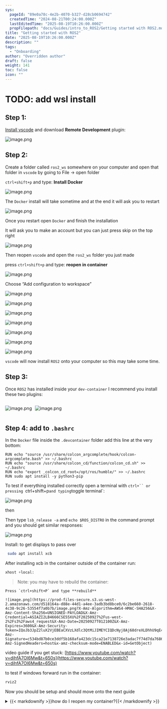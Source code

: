 ```yaml
---
sys:
  pageId: "89e0a78c-4e2b-4070-b327-d28cb0694742"
  createdTime: "2024-08-21T00:24:00.000Z"
  lastEditedTime: "2025-08-19T10:26:00.000Z"
  propFilepath: "docs/Guides/intro_to_ROS2/Getting started with ROS2.md"
title: "Getting started with ROS2"
date: "2025-08-19T10:26:00.000Z"
description: ""
tags:
  - "Onboarding"
author: "Overridden author"
draft: false
weight: 141
toc: false
icon: ""
---
```


# TODO: add wsl install

## Step 1:

[Install vscode](https://code.visualstudio.com/download) and download **Remote Development** plugin:

![image.png](https://prod-files-secure.s3.us-west-2.amazonaws.com/d518164a-d88e-44d1-a4ee-3adb3bd8bce0/efb52993-1881-4a40-b95e-6f020334f022/image.png?X-Amz-Algorithm=AWS4-HMAC-SHA256&X-Amz-Content-Sha256=UNSIGNED-PAYLOAD&X-Amz-Credential=ASIAZI2LB4664ETZBL4V%2F20250927%2Fus-west-2%2Fs3%2Faws4_request&X-Amz-Date=20250927T012053Z&X-Amz-Expires=3600&X-Amz-Security-Token=IQoJb3JpZ2luX2VjEBEaCXVzLXdlc3QtMiJHMEUCIQCo57tc7ESeieCKJaUEYtLukvgU9wpRO3qGRzxHZUHMdwIge%2BeiokmyWM3FHeENywgWlU5REA2l50LTZ%2FG9imYHBz8qiAQImv%2F%2F%2F%2F%2F%2F%2F%2F%2F%2FARAAGgw2Mzc0MjMxODM4MDUiDLMzXjU9RrQ6rpghpCrcAxvMtdtPm1%2F0f8r%2FKKrz68JoWXpvBvXr%2BHXr5Pu7r9oj4k%2BLNOiYKLXdp54a16%2FDCWz2oIrMwhZkW7VbJA9jGkIRjDo2b4KcAnT7Ou%2BEN%2BTS0v%2FtGcA0XePhLrY01qqZbXtEc7Vnl4dN3AFoNWqiZKAwQvgEs32tEDYzWDpUhuXNrvjvtNe%2BzA7N8%2FtUHYmkTqmXg1VwMBxEujIxBwxgAaPsyvwgyrF8AzSRV2%2FHN0igXwutY02xom9q7Yx28UaWfkMOgcSXT2pfnl%2F2T0OTjLluJRemV9danFq0xE5cYwXuRrlnJdplAQcGA9CiD9kD%2BmwEiMDpt67WwV6nBS5t%2BcVapVCdWLA8HpGi1kgHmsbVCdNCWZ3dJBHKhLPVFlDBEtvvtTEmgM0eBSaUSS3pvqI9o4y7Wzfgm0XZ7W9EQlZJuxtehKR2zdiV6wx6Pjqr4jZG3LQ9wMt1Cc9oMtW6HkUhh9vdsmg9ur2k%2BoIjU8MI56g0wkRACeKMgmU7qzmKI3IixCWjMGWjDI6FteaTSc6U4zKIe7SKj58rv0DZ88CpEXJEndqCtbyXCtxHGpwdu4zbcCsSUoXTiywm28%2F1mvxhXWTmBDuPltxDIvmD4KgFOHBsvVku6Vf3ytdpMOTn3MYGOqUBuuv8X1bfBOpX2okeK2Adyf05mmpk1t2Lw03ljaJ4fTdgIDLxwhq3fSynN8JNv62PR4KCmvHuW8IGN4NZ5I7%2F3PRlRrcokBWcQYW8n%2BLF37GfdWF%2BJCJLo6lWl8G3F%2BkKyTb2FV4DnMrS%2FM64vtzVX9E2FemmMpJePJUX3yfYB8X%2FvsRtUcbMvqhSMnN34aKGpxsz6853vyzglIlmPTZbI18hHQZE&X-Amz-Signature=ffd6ec5a23fc8dad69c1fa7141282d6304abb95072010e808194d4976b285844&X-Amz-SignedHeaders=host&x-amz-checksum-mode=ENABLED&x-id=GetObject)

## Step 2:

Create a folder called `ros2_ws` somewhere on your computer and open that folder in `vscode` by going to File → open folder 

`ctrl+shift+p` and type: **Install Docker**

![image.png](https://prod-files-secure.s3.us-west-2.amazonaws.com/d518164a-d88e-44d1-a4ee-3adb3bd8bce0/2269dc0e-1cd5-47ff-bceb-c04ad9b2eab0/image.png?X-Amz-Algorithm=AWS4-HMAC-SHA256&X-Amz-Content-Sha256=UNSIGNED-PAYLOAD&X-Amz-Credential=ASIAZI2LB4664ETZBL4V%2F20250927%2Fus-west-2%2Fs3%2Faws4_request&X-Amz-Date=20250927T012053Z&X-Amz-Expires=3600&X-Amz-Security-Token=IQoJb3JpZ2luX2VjEBEaCXVzLXdlc3QtMiJHMEUCIQCo57tc7ESeieCKJaUEYtLukvgU9wpRO3qGRzxHZUHMdwIge%2BeiokmyWM3FHeENywgWlU5REA2l50LTZ%2FG9imYHBz8qiAQImv%2F%2F%2F%2F%2F%2F%2F%2F%2F%2FARAAGgw2Mzc0MjMxODM4MDUiDLMzXjU9RrQ6rpghpCrcAxvMtdtPm1%2F0f8r%2FKKrz68JoWXpvBvXr%2BHXr5Pu7r9oj4k%2BLNOiYKLXdp54a16%2FDCWz2oIrMwhZkW7VbJA9jGkIRjDo2b4KcAnT7Ou%2BEN%2BTS0v%2FtGcA0XePhLrY01qqZbXtEc7Vnl4dN3AFoNWqiZKAwQvgEs32tEDYzWDpUhuXNrvjvtNe%2BzA7N8%2FtUHYmkTqmXg1VwMBxEujIxBwxgAaPsyvwgyrF8AzSRV2%2FHN0igXwutY02xom9q7Yx28UaWfkMOgcSXT2pfnl%2F2T0OTjLluJRemV9danFq0xE5cYwXuRrlnJdplAQcGA9CiD9kD%2BmwEiMDpt67WwV6nBS5t%2BcVapVCdWLA8HpGi1kgHmsbVCdNCWZ3dJBHKhLPVFlDBEtvvtTEmgM0eBSaUSS3pvqI9o4y7Wzfgm0XZ7W9EQlZJuxtehKR2zdiV6wx6Pjqr4jZG3LQ9wMt1Cc9oMtW6HkUhh9vdsmg9ur2k%2BoIjU8MI56g0wkRACeKMgmU7qzmKI3IixCWjMGWjDI6FteaTSc6U4zKIe7SKj58rv0DZ88CpEXJEndqCtbyXCtxHGpwdu4zbcCsSUoXTiywm28%2F1mvxhXWTmBDuPltxDIvmD4KgFOHBsvVku6Vf3ytdpMOTn3MYGOqUBuuv8X1bfBOpX2okeK2Adyf05mmpk1t2Lw03ljaJ4fTdgIDLxwhq3fSynN8JNv62PR4KCmvHuW8IGN4NZ5I7%2F3PRlRrcokBWcQYW8n%2BLF37GfdWF%2BJCJLo6lWl8G3F%2BkKyTb2FV4DnMrS%2FM64vtzVX9E2FemmMpJePJUX3yfYB8X%2FvsRtUcbMvqhSMnN34aKGpxsz6853vyzglIlmPTZbI18hHQZE&X-Amz-Signature=3e5252a3c998a234598703120fa4faca9931101d30313fc0932e01ebda5ccbe2&X-Amz-SignedHeaders=host&x-amz-checksum-mode=ENABLED&x-id=GetObject)

The `Docker` install will take sometime and at the end it will ask you to restart

![image.png](https://prod-files-secure.s3.us-west-2.amazonaws.com/d518164a-d88e-44d1-a4ee-3adb3bd8bce0/ed233f78-be33-4b1f-b89c-9c346c0e961e/image.png?X-Amz-Algorithm=AWS4-HMAC-SHA256&X-Amz-Content-Sha256=UNSIGNED-PAYLOAD&X-Amz-Credential=ASIAZI2LB4664ETZBL4V%2F20250927%2Fus-west-2%2Fs3%2Faws4_request&X-Amz-Date=20250927T012053Z&X-Amz-Expires=3600&X-Amz-Security-Token=IQoJb3JpZ2luX2VjEBEaCXVzLXdlc3QtMiJHMEUCIQCo57tc7ESeieCKJaUEYtLukvgU9wpRO3qGRzxHZUHMdwIge%2BeiokmyWM3FHeENywgWlU5REA2l50LTZ%2FG9imYHBz8qiAQImv%2F%2F%2F%2F%2F%2F%2F%2F%2F%2FARAAGgw2Mzc0MjMxODM4MDUiDLMzXjU9RrQ6rpghpCrcAxvMtdtPm1%2F0f8r%2FKKrz68JoWXpvBvXr%2BHXr5Pu7r9oj4k%2BLNOiYKLXdp54a16%2FDCWz2oIrMwhZkW7VbJA9jGkIRjDo2b4KcAnT7Ou%2BEN%2BTS0v%2FtGcA0XePhLrY01qqZbXtEc7Vnl4dN3AFoNWqiZKAwQvgEs32tEDYzWDpUhuXNrvjvtNe%2BzA7N8%2FtUHYmkTqmXg1VwMBxEujIxBwxgAaPsyvwgyrF8AzSRV2%2FHN0igXwutY02xom9q7Yx28UaWfkMOgcSXT2pfnl%2F2T0OTjLluJRemV9danFq0xE5cYwXuRrlnJdplAQcGA9CiD9kD%2BmwEiMDpt67WwV6nBS5t%2BcVapVCdWLA8HpGi1kgHmsbVCdNCWZ3dJBHKhLPVFlDBEtvvtTEmgM0eBSaUSS3pvqI9o4y7Wzfgm0XZ7W9EQlZJuxtehKR2zdiV6wx6Pjqr4jZG3LQ9wMt1Cc9oMtW6HkUhh9vdsmg9ur2k%2BoIjU8MI56g0wkRACeKMgmU7qzmKI3IixCWjMGWjDI6FteaTSc6U4zKIe7SKj58rv0DZ88CpEXJEndqCtbyXCtxHGpwdu4zbcCsSUoXTiywm28%2F1mvxhXWTmBDuPltxDIvmD4KgFOHBsvVku6Vf3ytdpMOTn3MYGOqUBuuv8X1bfBOpX2okeK2Adyf05mmpk1t2Lw03ljaJ4fTdgIDLxwhq3fSynN8JNv62PR4KCmvHuW8IGN4NZ5I7%2F3PRlRrcokBWcQYW8n%2BLF37GfdWF%2BJCJLo6lWl8G3F%2BkKyTb2FV4DnMrS%2FM64vtzVX9E2FemmMpJePJUX3yfYB8X%2FvsRtUcbMvqhSMnN34aKGpxsz6853vyzglIlmPTZbI18hHQZE&X-Amz-Signature=aa88eabf369bd41bd1b9ec90e0268904fe7518e6bd264476a27b99b64482c0c3&X-Amz-SignedHeaders=host&x-amz-checksum-mode=ENABLED&x-id=GetObject)

Once you restart open `Docker` and finish the installation

It will ask you to make an account but you can just press skip on the top right

![image.png](https://prod-files-secure.s3.us-west-2.amazonaws.com/d518164a-d88e-44d1-a4ee-3adb3bd8bce0/21010ad9-1659-4fd9-9f59-9932a09b2a3d/image.png?X-Amz-Algorithm=AWS4-HMAC-SHA256&X-Amz-Content-Sha256=UNSIGNED-PAYLOAD&X-Amz-Credential=ASIAZI2LB4664ETZBL4V%2F20250927%2Fus-west-2%2Fs3%2Faws4_request&X-Amz-Date=20250927T012053Z&X-Amz-Expires=3600&X-Amz-Security-Token=IQoJb3JpZ2luX2VjEBEaCXVzLXdlc3QtMiJHMEUCIQCo57tc7ESeieCKJaUEYtLukvgU9wpRO3qGRzxHZUHMdwIge%2BeiokmyWM3FHeENywgWlU5REA2l50LTZ%2FG9imYHBz8qiAQImv%2F%2F%2F%2F%2F%2F%2F%2F%2F%2FARAAGgw2Mzc0MjMxODM4MDUiDLMzXjU9RrQ6rpghpCrcAxvMtdtPm1%2F0f8r%2FKKrz68JoWXpvBvXr%2BHXr5Pu7r9oj4k%2BLNOiYKLXdp54a16%2FDCWz2oIrMwhZkW7VbJA9jGkIRjDo2b4KcAnT7Ou%2BEN%2BTS0v%2FtGcA0XePhLrY01qqZbXtEc7Vnl4dN3AFoNWqiZKAwQvgEs32tEDYzWDpUhuXNrvjvtNe%2BzA7N8%2FtUHYmkTqmXg1VwMBxEujIxBwxgAaPsyvwgyrF8AzSRV2%2FHN0igXwutY02xom9q7Yx28UaWfkMOgcSXT2pfnl%2F2T0OTjLluJRemV9danFq0xE5cYwXuRrlnJdplAQcGA9CiD9kD%2BmwEiMDpt67WwV6nBS5t%2BcVapVCdWLA8HpGi1kgHmsbVCdNCWZ3dJBHKhLPVFlDBEtvvtTEmgM0eBSaUSS3pvqI9o4y7Wzfgm0XZ7W9EQlZJuxtehKR2zdiV6wx6Pjqr4jZG3LQ9wMt1Cc9oMtW6HkUhh9vdsmg9ur2k%2BoIjU8MI56g0wkRACeKMgmU7qzmKI3IixCWjMGWjDI6FteaTSc6U4zKIe7SKj58rv0DZ88CpEXJEndqCtbyXCtxHGpwdu4zbcCsSUoXTiywm28%2F1mvxhXWTmBDuPltxDIvmD4KgFOHBsvVku6Vf3ytdpMOTn3MYGOqUBuuv8X1bfBOpX2okeK2Adyf05mmpk1t2Lw03ljaJ4fTdgIDLxwhq3fSynN8JNv62PR4KCmvHuW8IGN4NZ5I7%2F3PRlRrcokBWcQYW8n%2BLF37GfdWF%2BJCJLo6lWl8G3F%2BkKyTb2FV4DnMrS%2FM64vtzVX9E2FemmMpJePJUX3yfYB8X%2FvsRtUcbMvqhSMnN34aKGpxsz6853vyzglIlmPTZbI18hHQZE&X-Amz-Signature=8a7dea8ca27df8716be5b5371bc6fd078675ee2b121ab18070c58b533b82a8ca&X-Amz-SignedHeaders=host&x-amz-checksum-mode=ENABLED&x-id=GetObject)

Then reopen `vscode` and open the `ros2_ws` folder you just made

press `ctrl+shift+p` and type: **reopen in container**

![image.png](https://prod-files-secure.s3.us-west-2.amazonaws.com/d518164a-d88e-44d1-a4ee-3adb3bd8bce0/4e93b8c2-41ad-488c-8095-c74205196118/image.png?X-Amz-Algorithm=AWS4-HMAC-SHA256&X-Amz-Content-Sha256=UNSIGNED-PAYLOAD&X-Amz-Credential=ASIAZI2LB4664ETZBL4V%2F20250927%2Fus-west-2%2Fs3%2Faws4_request&X-Amz-Date=20250927T012053Z&X-Amz-Expires=3600&X-Amz-Security-Token=IQoJb3JpZ2luX2VjEBEaCXVzLXdlc3QtMiJHMEUCIQCo57tc7ESeieCKJaUEYtLukvgU9wpRO3qGRzxHZUHMdwIge%2BeiokmyWM3FHeENywgWlU5REA2l50LTZ%2FG9imYHBz8qiAQImv%2F%2F%2F%2F%2F%2F%2F%2F%2F%2FARAAGgw2Mzc0MjMxODM4MDUiDLMzXjU9RrQ6rpghpCrcAxvMtdtPm1%2F0f8r%2FKKrz68JoWXpvBvXr%2BHXr5Pu7r9oj4k%2BLNOiYKLXdp54a16%2FDCWz2oIrMwhZkW7VbJA9jGkIRjDo2b4KcAnT7Ou%2BEN%2BTS0v%2FtGcA0XePhLrY01qqZbXtEc7Vnl4dN3AFoNWqiZKAwQvgEs32tEDYzWDpUhuXNrvjvtNe%2BzA7N8%2FtUHYmkTqmXg1VwMBxEujIxBwxgAaPsyvwgyrF8AzSRV2%2FHN0igXwutY02xom9q7Yx28UaWfkMOgcSXT2pfnl%2F2T0OTjLluJRemV9danFq0xE5cYwXuRrlnJdplAQcGA9CiD9kD%2BmwEiMDpt67WwV6nBS5t%2BcVapVCdWLA8HpGi1kgHmsbVCdNCWZ3dJBHKhLPVFlDBEtvvtTEmgM0eBSaUSS3pvqI9o4y7Wzfgm0XZ7W9EQlZJuxtehKR2zdiV6wx6Pjqr4jZG3LQ9wMt1Cc9oMtW6HkUhh9vdsmg9ur2k%2BoIjU8MI56g0wkRACeKMgmU7qzmKI3IixCWjMGWjDI6FteaTSc6U4zKIe7SKj58rv0DZ88CpEXJEndqCtbyXCtxHGpwdu4zbcCsSUoXTiywm28%2F1mvxhXWTmBDuPltxDIvmD4KgFOHBsvVku6Vf3ytdpMOTn3MYGOqUBuuv8X1bfBOpX2okeK2Adyf05mmpk1t2Lw03ljaJ4fTdgIDLxwhq3fSynN8JNv62PR4KCmvHuW8IGN4NZ5I7%2F3PRlRrcokBWcQYW8n%2BLF37GfdWF%2BJCJLo6lWl8G3F%2BkKyTb2FV4DnMrS%2FM64vtzVX9E2FemmMpJePJUX3yfYB8X%2FvsRtUcbMvqhSMnN34aKGpxsz6853vyzglIlmPTZbI18hHQZE&X-Amz-Signature=d9963722b5d75e100a7806aa7b72659633dc2caacc4f3c7799d4f2532dc4343f&X-Amz-SignedHeaders=host&x-amz-checksum-mode=ENABLED&x-id=GetObject)

Choose “Add configuration to workspace”

![image.png](https://prod-files-secure.s3.us-west-2.amazonaws.com/d518164a-d88e-44d1-a4ee-3adb3bd8bce0/9560b282-5060-4989-ba37-97e7b2c22476/image.png?X-Amz-Algorithm=AWS4-HMAC-SHA256&X-Amz-Content-Sha256=UNSIGNED-PAYLOAD&X-Amz-Credential=ASIAZI2LB4664ETZBL4V%2F20250927%2Fus-west-2%2Fs3%2Faws4_request&X-Amz-Date=20250927T012053Z&X-Amz-Expires=3600&X-Amz-Security-Token=IQoJb3JpZ2luX2VjEBEaCXVzLXdlc3QtMiJHMEUCIQCo57tc7ESeieCKJaUEYtLukvgU9wpRO3qGRzxHZUHMdwIge%2BeiokmyWM3FHeENywgWlU5REA2l50LTZ%2FG9imYHBz8qiAQImv%2F%2F%2F%2F%2F%2F%2F%2F%2F%2FARAAGgw2Mzc0MjMxODM4MDUiDLMzXjU9RrQ6rpghpCrcAxvMtdtPm1%2F0f8r%2FKKrz68JoWXpvBvXr%2BHXr5Pu7r9oj4k%2BLNOiYKLXdp54a16%2FDCWz2oIrMwhZkW7VbJA9jGkIRjDo2b4KcAnT7Ou%2BEN%2BTS0v%2FtGcA0XePhLrY01qqZbXtEc7Vnl4dN3AFoNWqiZKAwQvgEs32tEDYzWDpUhuXNrvjvtNe%2BzA7N8%2FtUHYmkTqmXg1VwMBxEujIxBwxgAaPsyvwgyrF8AzSRV2%2FHN0igXwutY02xom9q7Yx28UaWfkMOgcSXT2pfnl%2F2T0OTjLluJRemV9danFq0xE5cYwXuRrlnJdplAQcGA9CiD9kD%2BmwEiMDpt67WwV6nBS5t%2BcVapVCdWLA8HpGi1kgHmsbVCdNCWZ3dJBHKhLPVFlDBEtvvtTEmgM0eBSaUSS3pvqI9o4y7Wzfgm0XZ7W9EQlZJuxtehKR2zdiV6wx6Pjqr4jZG3LQ9wMt1Cc9oMtW6HkUhh9vdsmg9ur2k%2BoIjU8MI56g0wkRACeKMgmU7qzmKI3IixCWjMGWjDI6FteaTSc6U4zKIe7SKj58rv0DZ88CpEXJEndqCtbyXCtxHGpwdu4zbcCsSUoXTiywm28%2F1mvxhXWTmBDuPltxDIvmD4KgFOHBsvVku6Vf3ytdpMOTn3MYGOqUBuuv8X1bfBOpX2okeK2Adyf05mmpk1t2Lw03ljaJ4fTdgIDLxwhq3fSynN8JNv62PR4KCmvHuW8IGN4NZ5I7%2F3PRlRrcokBWcQYW8n%2BLF37GfdWF%2BJCJLo6lWl8G3F%2BkKyTb2FV4DnMrS%2FM64vtzVX9E2FemmMpJePJUX3yfYB8X%2FvsRtUcbMvqhSMnN34aKGpxsz6853vyzglIlmPTZbI18hHQZE&X-Amz-Signature=57a51216eaa9a4cdc9957177c96118a201941a91bc02f289b653b398e8103086&X-Amz-SignedHeaders=host&x-amz-checksum-mode=ENABLED&x-id=GetObject)

![image.png](https://prod-files-secure.s3.us-west-2.amazonaws.com/d518164a-d88e-44d1-a4ee-3adb3bd8bce0/2ee63f81-886b-48e8-a553-dc6e5eac99e4/image.png?X-Amz-Algorithm=AWS4-HMAC-SHA256&X-Amz-Content-Sha256=UNSIGNED-PAYLOAD&X-Amz-Credential=ASIAZI2LB4664ETZBL4V%2F20250927%2Fus-west-2%2Fs3%2Faws4_request&X-Amz-Date=20250927T012053Z&X-Amz-Expires=3600&X-Amz-Security-Token=IQoJb3JpZ2luX2VjEBEaCXVzLXdlc3QtMiJHMEUCIQCo57tc7ESeieCKJaUEYtLukvgU9wpRO3qGRzxHZUHMdwIge%2BeiokmyWM3FHeENywgWlU5REA2l50LTZ%2FG9imYHBz8qiAQImv%2F%2F%2F%2F%2F%2F%2F%2F%2F%2FARAAGgw2Mzc0MjMxODM4MDUiDLMzXjU9RrQ6rpghpCrcAxvMtdtPm1%2F0f8r%2FKKrz68JoWXpvBvXr%2BHXr5Pu7r9oj4k%2BLNOiYKLXdp54a16%2FDCWz2oIrMwhZkW7VbJA9jGkIRjDo2b4KcAnT7Ou%2BEN%2BTS0v%2FtGcA0XePhLrY01qqZbXtEc7Vnl4dN3AFoNWqiZKAwQvgEs32tEDYzWDpUhuXNrvjvtNe%2BzA7N8%2FtUHYmkTqmXg1VwMBxEujIxBwxgAaPsyvwgyrF8AzSRV2%2FHN0igXwutY02xom9q7Yx28UaWfkMOgcSXT2pfnl%2F2T0OTjLluJRemV9danFq0xE5cYwXuRrlnJdplAQcGA9CiD9kD%2BmwEiMDpt67WwV6nBS5t%2BcVapVCdWLA8HpGi1kgHmsbVCdNCWZ3dJBHKhLPVFlDBEtvvtTEmgM0eBSaUSS3pvqI9o4y7Wzfgm0XZ7W9EQlZJuxtehKR2zdiV6wx6Pjqr4jZG3LQ9wMt1Cc9oMtW6HkUhh9vdsmg9ur2k%2BoIjU8MI56g0wkRACeKMgmU7qzmKI3IixCWjMGWjDI6FteaTSc6U4zKIe7SKj58rv0DZ88CpEXJEndqCtbyXCtxHGpwdu4zbcCsSUoXTiywm28%2F1mvxhXWTmBDuPltxDIvmD4KgFOHBsvVku6Vf3ytdpMOTn3MYGOqUBuuv8X1bfBOpX2okeK2Adyf05mmpk1t2Lw03ljaJ4fTdgIDLxwhq3fSynN8JNv62PR4KCmvHuW8IGN4NZ5I7%2F3PRlRrcokBWcQYW8n%2BLF37GfdWF%2BJCJLo6lWl8G3F%2BkKyTb2FV4DnMrS%2FM64vtzVX9E2FemmMpJePJUX3yfYB8X%2FvsRtUcbMvqhSMnN34aKGpxsz6853vyzglIlmPTZbI18hHQZE&X-Amz-Signature=c71874ea1a8fb13a9018508e91ecb1f2a8910ade5d2b574963375b589cf50c9e&X-Amz-SignedHeaders=host&x-amz-checksum-mode=ENABLED&x-id=GetObject)

![image.png](https://prod-files-secure.s3.us-west-2.amazonaws.com/d518164a-d88e-44d1-a4ee-3adb3bd8bce0/e0fd626c-c8b6-4b2c-95d1-fa4c26514504/image.png?X-Amz-Algorithm=AWS4-HMAC-SHA256&X-Amz-Content-Sha256=UNSIGNED-PAYLOAD&X-Amz-Credential=ASIAZI2LB4664ETZBL4V%2F20250927%2Fus-west-2%2Fs3%2Faws4_request&X-Amz-Date=20250927T012053Z&X-Amz-Expires=3600&X-Amz-Security-Token=IQoJb3JpZ2luX2VjEBEaCXVzLXdlc3QtMiJHMEUCIQCo57tc7ESeieCKJaUEYtLukvgU9wpRO3qGRzxHZUHMdwIge%2BeiokmyWM3FHeENywgWlU5REA2l50LTZ%2FG9imYHBz8qiAQImv%2F%2F%2F%2F%2F%2F%2F%2F%2F%2FARAAGgw2Mzc0MjMxODM4MDUiDLMzXjU9RrQ6rpghpCrcAxvMtdtPm1%2F0f8r%2FKKrz68JoWXpvBvXr%2BHXr5Pu7r9oj4k%2BLNOiYKLXdp54a16%2FDCWz2oIrMwhZkW7VbJA9jGkIRjDo2b4KcAnT7Ou%2BEN%2BTS0v%2FtGcA0XePhLrY01qqZbXtEc7Vnl4dN3AFoNWqiZKAwQvgEs32tEDYzWDpUhuXNrvjvtNe%2BzA7N8%2FtUHYmkTqmXg1VwMBxEujIxBwxgAaPsyvwgyrF8AzSRV2%2FHN0igXwutY02xom9q7Yx28UaWfkMOgcSXT2pfnl%2F2T0OTjLluJRemV9danFq0xE5cYwXuRrlnJdplAQcGA9CiD9kD%2BmwEiMDpt67WwV6nBS5t%2BcVapVCdWLA8HpGi1kgHmsbVCdNCWZ3dJBHKhLPVFlDBEtvvtTEmgM0eBSaUSS3pvqI9o4y7Wzfgm0XZ7W9EQlZJuxtehKR2zdiV6wx6Pjqr4jZG3LQ9wMt1Cc9oMtW6HkUhh9vdsmg9ur2k%2BoIjU8MI56g0wkRACeKMgmU7qzmKI3IixCWjMGWjDI6FteaTSc6U4zKIe7SKj58rv0DZ88CpEXJEndqCtbyXCtxHGpwdu4zbcCsSUoXTiywm28%2F1mvxhXWTmBDuPltxDIvmD4KgFOHBsvVku6Vf3ytdpMOTn3MYGOqUBuuv8X1bfBOpX2okeK2Adyf05mmpk1t2Lw03ljaJ4fTdgIDLxwhq3fSynN8JNv62PR4KCmvHuW8IGN4NZ5I7%2F3PRlRrcokBWcQYW8n%2BLF37GfdWF%2BJCJLo6lWl8G3F%2BkKyTb2FV4DnMrS%2FM64vtzVX9E2FemmMpJePJUX3yfYB8X%2FvsRtUcbMvqhSMnN34aKGpxsz6853vyzglIlmPTZbI18hHQZE&X-Amz-Signature=ffd77a9dd5beba85092c8fbe55813fb85955209cc76ada4f32069db9cc3059d3&X-Amz-SignedHeaders=host&x-amz-checksum-mode=ENABLED&x-id=GetObject)

![image.png](https://prod-files-secure.s3.us-west-2.amazonaws.com/d518164a-d88e-44d1-a4ee-3adb3bd8bce0/a2e13f50-d2ab-4719-a4c2-7ced634bfc9d/image.png?X-Amz-Algorithm=AWS4-HMAC-SHA256&X-Amz-Content-Sha256=UNSIGNED-PAYLOAD&X-Amz-Credential=ASIAZI2LB4664ETZBL4V%2F20250927%2Fus-west-2%2Fs3%2Faws4_request&X-Amz-Date=20250927T012053Z&X-Amz-Expires=3600&X-Amz-Security-Token=IQoJb3JpZ2luX2VjEBEaCXVzLXdlc3QtMiJHMEUCIQCo57tc7ESeieCKJaUEYtLukvgU9wpRO3qGRzxHZUHMdwIge%2BeiokmyWM3FHeENywgWlU5REA2l50LTZ%2FG9imYHBz8qiAQImv%2F%2F%2F%2F%2F%2F%2F%2F%2F%2FARAAGgw2Mzc0MjMxODM4MDUiDLMzXjU9RrQ6rpghpCrcAxvMtdtPm1%2F0f8r%2FKKrz68JoWXpvBvXr%2BHXr5Pu7r9oj4k%2BLNOiYKLXdp54a16%2FDCWz2oIrMwhZkW7VbJA9jGkIRjDo2b4KcAnT7Ou%2BEN%2BTS0v%2FtGcA0XePhLrY01qqZbXtEc7Vnl4dN3AFoNWqiZKAwQvgEs32tEDYzWDpUhuXNrvjvtNe%2BzA7N8%2FtUHYmkTqmXg1VwMBxEujIxBwxgAaPsyvwgyrF8AzSRV2%2FHN0igXwutY02xom9q7Yx28UaWfkMOgcSXT2pfnl%2F2T0OTjLluJRemV9danFq0xE5cYwXuRrlnJdplAQcGA9CiD9kD%2BmwEiMDpt67WwV6nBS5t%2BcVapVCdWLA8HpGi1kgHmsbVCdNCWZ3dJBHKhLPVFlDBEtvvtTEmgM0eBSaUSS3pvqI9o4y7Wzfgm0XZ7W9EQlZJuxtehKR2zdiV6wx6Pjqr4jZG3LQ9wMt1Cc9oMtW6HkUhh9vdsmg9ur2k%2BoIjU8MI56g0wkRACeKMgmU7qzmKI3IixCWjMGWjDI6FteaTSc6U4zKIe7SKj58rv0DZ88CpEXJEndqCtbyXCtxHGpwdu4zbcCsSUoXTiywm28%2F1mvxhXWTmBDuPltxDIvmD4KgFOHBsvVku6Vf3ytdpMOTn3MYGOqUBuuv8X1bfBOpX2okeK2Adyf05mmpk1t2Lw03ljaJ4fTdgIDLxwhq3fSynN8JNv62PR4KCmvHuW8IGN4NZ5I7%2F3PRlRrcokBWcQYW8n%2BLF37GfdWF%2BJCJLo6lWl8G3F%2BkKyTb2FV4DnMrS%2FM64vtzVX9E2FemmMpJePJUX3yfYB8X%2FvsRtUcbMvqhSMnN34aKGpxsz6853vyzglIlmPTZbI18hHQZE&X-Amz-Signature=65af1dffe2a608ccd9d6b7467876be8cd0405fd9faa3f085f48167e59bf986d6&X-Amz-SignedHeaders=host&x-amz-checksum-mode=ENABLED&x-id=GetObject)

![image.png](https://prod-files-secure.s3.us-west-2.amazonaws.com/d518164a-d88e-44d1-a4ee-3adb3bd8bce0/6cc478ad-aaba-4bf7-9fcc-403277ab896c/image.png?X-Amz-Algorithm=AWS4-HMAC-SHA256&X-Amz-Content-Sha256=UNSIGNED-PAYLOAD&X-Amz-Credential=ASIAZI2LB4664ETZBL4V%2F20250927%2Fus-west-2%2Fs3%2Faws4_request&X-Amz-Date=20250927T012053Z&X-Amz-Expires=3600&X-Amz-Security-Token=IQoJb3JpZ2luX2VjEBEaCXVzLXdlc3QtMiJHMEUCIQCo57tc7ESeieCKJaUEYtLukvgU9wpRO3qGRzxHZUHMdwIge%2BeiokmyWM3FHeENywgWlU5REA2l50LTZ%2FG9imYHBz8qiAQImv%2F%2F%2F%2F%2F%2F%2F%2F%2F%2FARAAGgw2Mzc0MjMxODM4MDUiDLMzXjU9RrQ6rpghpCrcAxvMtdtPm1%2F0f8r%2FKKrz68JoWXpvBvXr%2BHXr5Pu7r9oj4k%2BLNOiYKLXdp54a16%2FDCWz2oIrMwhZkW7VbJA9jGkIRjDo2b4KcAnT7Ou%2BEN%2BTS0v%2FtGcA0XePhLrY01qqZbXtEc7Vnl4dN3AFoNWqiZKAwQvgEs32tEDYzWDpUhuXNrvjvtNe%2BzA7N8%2FtUHYmkTqmXg1VwMBxEujIxBwxgAaPsyvwgyrF8AzSRV2%2FHN0igXwutY02xom9q7Yx28UaWfkMOgcSXT2pfnl%2F2T0OTjLluJRemV9danFq0xE5cYwXuRrlnJdplAQcGA9CiD9kD%2BmwEiMDpt67WwV6nBS5t%2BcVapVCdWLA8HpGi1kgHmsbVCdNCWZ3dJBHKhLPVFlDBEtvvtTEmgM0eBSaUSS3pvqI9o4y7Wzfgm0XZ7W9EQlZJuxtehKR2zdiV6wx6Pjqr4jZG3LQ9wMt1Cc9oMtW6HkUhh9vdsmg9ur2k%2BoIjU8MI56g0wkRACeKMgmU7qzmKI3IixCWjMGWjDI6FteaTSc6U4zKIe7SKj58rv0DZ88CpEXJEndqCtbyXCtxHGpwdu4zbcCsSUoXTiywm28%2F1mvxhXWTmBDuPltxDIvmD4KgFOHBsvVku6Vf3ytdpMOTn3MYGOqUBuuv8X1bfBOpX2okeK2Adyf05mmpk1t2Lw03ljaJ4fTdgIDLxwhq3fSynN8JNv62PR4KCmvHuW8IGN4NZ5I7%2F3PRlRrcokBWcQYW8n%2BLF37GfdWF%2BJCJLo6lWl8G3F%2BkKyTb2FV4DnMrS%2FM64vtzVX9E2FemmMpJePJUX3yfYB8X%2FvsRtUcbMvqhSMnN34aKGpxsz6853vyzglIlmPTZbI18hHQZE&X-Amz-Signature=e0b06b6eb00da6f0aa21187e2291b77aaeecd81607d82c52d249a15c49eaadc1&X-Amz-SignedHeaders=host&x-amz-checksum-mode=ENABLED&x-id=GetObject)

![image.png](https://prod-files-secure.s3.us-west-2.amazonaws.com/d518164a-d88e-44d1-a4ee-3adb3bd8bce0/53255b28-f75e-430f-b9e3-c0ac8577e42b/image.png?X-Amz-Algorithm=AWS4-HMAC-SHA256&X-Amz-Content-Sha256=UNSIGNED-PAYLOAD&X-Amz-Credential=ASIAZI2LB4664ETZBL4V%2F20250927%2Fus-west-2%2Fs3%2Faws4_request&X-Amz-Date=20250927T012053Z&X-Amz-Expires=3600&X-Amz-Security-Token=IQoJb3JpZ2luX2VjEBEaCXVzLXdlc3QtMiJHMEUCIQCo57tc7ESeieCKJaUEYtLukvgU9wpRO3qGRzxHZUHMdwIge%2BeiokmyWM3FHeENywgWlU5REA2l50LTZ%2FG9imYHBz8qiAQImv%2F%2F%2F%2F%2F%2F%2F%2F%2F%2FARAAGgw2Mzc0MjMxODM4MDUiDLMzXjU9RrQ6rpghpCrcAxvMtdtPm1%2F0f8r%2FKKrz68JoWXpvBvXr%2BHXr5Pu7r9oj4k%2BLNOiYKLXdp54a16%2FDCWz2oIrMwhZkW7VbJA9jGkIRjDo2b4KcAnT7Ou%2BEN%2BTS0v%2FtGcA0XePhLrY01qqZbXtEc7Vnl4dN3AFoNWqiZKAwQvgEs32tEDYzWDpUhuXNrvjvtNe%2BzA7N8%2FtUHYmkTqmXg1VwMBxEujIxBwxgAaPsyvwgyrF8AzSRV2%2FHN0igXwutY02xom9q7Yx28UaWfkMOgcSXT2pfnl%2F2T0OTjLluJRemV9danFq0xE5cYwXuRrlnJdplAQcGA9CiD9kD%2BmwEiMDpt67WwV6nBS5t%2BcVapVCdWLA8HpGi1kgHmsbVCdNCWZ3dJBHKhLPVFlDBEtvvtTEmgM0eBSaUSS3pvqI9o4y7Wzfgm0XZ7W9EQlZJuxtehKR2zdiV6wx6Pjqr4jZG3LQ9wMt1Cc9oMtW6HkUhh9vdsmg9ur2k%2BoIjU8MI56g0wkRACeKMgmU7qzmKI3IixCWjMGWjDI6FteaTSc6U4zKIe7SKj58rv0DZ88CpEXJEndqCtbyXCtxHGpwdu4zbcCsSUoXTiywm28%2F1mvxhXWTmBDuPltxDIvmD4KgFOHBsvVku6Vf3ytdpMOTn3MYGOqUBuuv8X1bfBOpX2okeK2Adyf05mmpk1t2Lw03ljaJ4fTdgIDLxwhq3fSynN8JNv62PR4KCmvHuW8IGN4NZ5I7%2F3PRlRrcokBWcQYW8n%2BLF37GfdWF%2BJCJLo6lWl8G3F%2BkKyTb2FV4DnMrS%2FM64vtzVX9E2FemmMpJePJUX3yfYB8X%2FvsRtUcbMvqhSMnN34aKGpxsz6853vyzglIlmPTZbI18hHQZE&X-Amz-Signature=9aa1609db88144f8f15f635359de63843ee428036627524581add4cd9cb2f06d&X-Amz-SignedHeaders=host&x-amz-checksum-mode=ENABLED&x-id=GetObject)

![image.png](https://prod-files-secure.s3.us-west-2.amazonaws.com/d518164a-d88e-44d1-a4ee-3adb3bd8bce0/7c562767-5af9-4ffb-97d1-327bcdf4ee00/image.png?X-Amz-Algorithm=AWS4-HMAC-SHA256&X-Amz-Content-Sha256=UNSIGNED-PAYLOAD&X-Amz-Credential=ASIAZI2LB4664ETZBL4V%2F20250927%2Fus-west-2%2Fs3%2Faws4_request&X-Amz-Date=20250927T012053Z&X-Amz-Expires=3600&X-Amz-Security-Token=IQoJb3JpZ2luX2VjEBEaCXVzLXdlc3QtMiJHMEUCIQCo57tc7ESeieCKJaUEYtLukvgU9wpRO3qGRzxHZUHMdwIge%2BeiokmyWM3FHeENywgWlU5REA2l50LTZ%2FG9imYHBz8qiAQImv%2F%2F%2F%2F%2F%2F%2F%2F%2F%2FARAAGgw2Mzc0MjMxODM4MDUiDLMzXjU9RrQ6rpghpCrcAxvMtdtPm1%2F0f8r%2FKKrz68JoWXpvBvXr%2BHXr5Pu7r9oj4k%2BLNOiYKLXdp54a16%2FDCWz2oIrMwhZkW7VbJA9jGkIRjDo2b4KcAnT7Ou%2BEN%2BTS0v%2FtGcA0XePhLrY01qqZbXtEc7Vnl4dN3AFoNWqiZKAwQvgEs32tEDYzWDpUhuXNrvjvtNe%2BzA7N8%2FtUHYmkTqmXg1VwMBxEujIxBwxgAaPsyvwgyrF8AzSRV2%2FHN0igXwutY02xom9q7Yx28UaWfkMOgcSXT2pfnl%2F2T0OTjLluJRemV9danFq0xE5cYwXuRrlnJdplAQcGA9CiD9kD%2BmwEiMDpt67WwV6nBS5t%2BcVapVCdWLA8HpGi1kgHmsbVCdNCWZ3dJBHKhLPVFlDBEtvvtTEmgM0eBSaUSS3pvqI9o4y7Wzfgm0XZ7W9EQlZJuxtehKR2zdiV6wx6Pjqr4jZG3LQ9wMt1Cc9oMtW6HkUhh9vdsmg9ur2k%2BoIjU8MI56g0wkRACeKMgmU7qzmKI3IixCWjMGWjDI6FteaTSc6U4zKIe7SKj58rv0DZ88CpEXJEndqCtbyXCtxHGpwdu4zbcCsSUoXTiywm28%2F1mvxhXWTmBDuPltxDIvmD4KgFOHBsvVku6Vf3ytdpMOTn3MYGOqUBuuv8X1bfBOpX2okeK2Adyf05mmpk1t2Lw03ljaJ4fTdgIDLxwhq3fSynN8JNv62PR4KCmvHuW8IGN4NZ5I7%2F3PRlRrcokBWcQYW8n%2BLF37GfdWF%2BJCJLo6lWl8G3F%2BkKyTb2FV4DnMrS%2FM64vtzVX9E2FemmMpJePJUX3yfYB8X%2FvsRtUcbMvqhSMnN34aKGpxsz6853vyzglIlmPTZbI18hHQZE&X-Amz-Signature=428b0dddcf66964ee1cffb7b2e75ee688c53ea93b08533679efc88e2c57e0252&X-Amz-SignedHeaders=host&x-amz-checksum-mode=ENABLED&x-id=GetObject)

`vscode` will now install `ROS2` onto your computer so this may take some time.

## Step 3:

Once `ROS2` has installed inside your `dev-container` I recommend you install these two plugins:

<div style="display: flex;flex-direction: row; column-gap:10px; justify-content: left;">
<div>

![image.png](https://prod-files-secure.s3.us-west-2.amazonaws.com/d518164a-d88e-44d1-a4ee-3adb3bd8bce0/3fc3d550-5a54-4ba1-ba6b-faa01cdb7369/image.png?X-Amz-Algorithm=AWS4-HMAC-SHA256&X-Amz-Content-Sha256=UNSIGNED-PAYLOAD&X-Amz-Credential=ASIAZI2LB466ZB2XLZWG%2F20250927%2Fus-west-2%2Fs3%2Faws4_request&X-Amz-Date=20250927T012059Z&X-Amz-Expires=3600&X-Amz-Security-Token=IQoJb3JpZ2luX2VjEBEaCXVzLXdlc3QtMiJHMEUCIQD7FahTN4oXRls4Z0csqGU7W8SKwvHO151h5E%2BKlDgv0AIgBnP35c9fjF8Uchs68x8%2FEdDzzOR2btTcjQClGmsaTRoqiAQImv%2F%2F%2F%2F%2F%2F%2F%2F%2F%2FARAAGgw2Mzc0MjMxODM4MDUiDKBwEiz6xZyU6UthDircAwoHkBeKkNSYO0PPFLLvdhqPrQbGH30duujXqYS0dQoombLKj7Zw1YfT2pireBbNs1m7XXw6tB6XjhRhBBvsVKQPxtSvBqnLk5cjs1DGhw4kNHA2Bav5ChKJl1JYVFccEEaYarXzfRhTy5MVmLTj6kuXmdr7ai0%2F8Lf9jV%2BFNWzq1oPnF0MpAu7dfvqLbP2XJnjFhfKNGXdppZPMysetWc9zVRmWp6KC90jGVTGOBiGRy63KLUXQ7Ry2AY6bc80vPWXHpT6p8W3uTiMOaco6sP9gqdnsNlNpr%2BgH5YCXlX6Fc17LTTrAHjr2sFg7qjMwgwMIPVMZTj6LxPCuk3zx1YRZgsHJJ%2ByKyVlORlB%2BmR7f49uTFTHhHw88qxKPIq3eu0T8KRZUB%2B7ncOQKJCxlcvMd8f%2BVWYY4koJK%2BU%2FonqIxOY0wTnHSpsmz0B9qBn6wktQYH%2FfQeqlyqyFvKjwD%2BxyoxQOSNW1B9DE2W59VuMGOFdJs%2BM9TtA3egHQ%2FCO0X%2BqD9oVkzHa3DiD7EdIG8JQTFvgorhaUckgxJ9A4sJH%2FEQ6G0H3xT9mx0vgeG9ed%2BJTXfVjX2dLPn1Lj0MLh10xQxDCZuydZLrMP4txgkb0RMXWz8JiL4W8QArag%2BMKTo3MYGOqUBXw1Ip%2BPi%2Fi2uW0A5rSVda0JRSOivAX870PL2taqMA%2F2zWROuihwXpvOuIqpgTyNXqWm1fD6VglKZeKAzBqR%2BMFVEq6LK4oxsHvG%2BTQ3Aa0Ok40OMTFx0yQdqb%2BhKxlGy%2FW7MHSs0gFt%2BMs5gYiE%2BPTE6vYX%2FNc%2BtVgj0RqmztBG52TYjf%2F2lsreOPsIN%2B15vGlOffLY%2FQVRYmTWXNw%2FtsnQuJn%2F3&X-Amz-Signature=47e6bcb9dca820be09848e5e5e4a6ba1c059300b059ef64046bf72f69ccab785&X-Amz-SignedHeaders=host&x-amz-checksum-mode=ENABLED&x-id=GetObject)

</div>
<div>

![image.png](https://prod-files-secure.s3.us-west-2.amazonaws.com/d518164a-d88e-44d1-a4ee-3adb3bd8bce0/d994cc66-13c2-4093-a5a3-f84cf4601a82/image.png?X-Amz-Algorithm=AWS4-HMAC-SHA256&X-Amz-Content-Sha256=UNSIGNED-PAYLOAD&X-Amz-Credential=ASIAZI2LB466VG4GVLDB%2F20250927%2Fus-west-2%2Fs3%2Faws4_request&X-Amz-Date=20250927T012100Z&X-Amz-Expires=3600&X-Amz-Security-Token=IQoJb3JpZ2luX2VjEBEaCXVzLXdlc3QtMiJHMEUCIQDK496thnM19BgCdwJhuCrK1IAw%2BzMBiSoOrKo4zcXOuwIgL3eK0QWL21zPHc7PAJZMf8RV5wE77ySNnfP1hwxzwCQqiAQImv%2F%2F%2F%2F%2F%2F%2F%2F%2F%2FARAAGgw2Mzc0MjMxODM4MDUiDBRe7mcksfqdFkSG3ircAzd%2Fp9%2BZbNJtHn7F6e%2FGN4z8ca9RkXGolkWmFcqcKJnVLN0cMkdewZX4ADdfWWC3cIAGUmw91syq%2B1tOvZc5CZQ4jS%2BjFnbbNmB1XlG1%2BI1ZKizZJkgd32JXVAQreh8WGnQyixTItPC9sMzqdfa4EyB9cybEy%2B4GArMrCzdEXYzW9CHWOu%2Bm%2Bacz38zvlaMUe4QgyJjozP%2BzA%2FZL9z7JwWf4AEJF9o49DxVwjA8XJIjV5dOOf%2FFH6C1ZnNfFTvV%2FUuOtw3ypf%2BMZerIi%2Ft4S6indMQtAesaK%2BhB1ClQtgGZKx%2BC2dJlq9xDPrc8UCHUeOhnXaJ%2BxkwjHCpAubmjwE4zkRq29wKJkzRi6AcWYwmmtXaFTbGpHFvyeZUPCJ%2BRhaBYmcFpdH%2FyNkdh4jgQ96uerZFtKU79SW8y4kkfGKadH7ansf4FdRl7DGjGC2owUj29Q4HGWsuBwRWYpkf50K3ihMC8%2BZ%2FhJiQ94z1qeIahkMfMi6doT1VTDc43zCiEUK7F%2BRWY0sU7uek7WxaJwpwLF4YfVYEZ1%2BNaN2dAsL9DCvyzlM%2FcXr6eWu8CT%2F5zWISO4%2BlJGuH3T6Bnam6VNi8i5pb%2BMl9ERAnrZ4i8XWq74hqsRaXUtR0FofiViMIPo3MYGOqUBqCoPllM%2BuTOsx%2BLjIxmC3Mmd7it0Sy17L3%2FNjJ8Y1CEVlylqzuZwr1UYkJNk19f6ccyxuzjU7152t70FjxjrlGOx6fR8sQjQDE8wGXtCuHvu1cnc1VLW5%2FHkiF9gHmoVpct6HDmg698mIj%2B8Kz4ZcqIxlzDLGkoHw4Mmqa%2BhNmE%2BQYtVNNpz4oVJ3wgliwQQbNAbNzTuRjXWfxV%2B%2BLu3alkxn5w3&X-Amz-Signature=502602b328e2806f8fb20c244c17c2c2a209ffe3223a979fc5d570d32e5c6a90&X-Amz-SignedHeaders=host&x-amz-checksum-mode=ENABLED&x-id=GetObject)

</div>
</div>

## Step 4: add to `.bashrc`

In the `Docker` file inside the `.devcontainer` folder add this line at the very bottom: 

```docker
RUN echo "source /usr/share/colcon_argcomplete/hook/colcon-argcomplete.bash" >> ~/.bashrc
RUN echo "source /usr/share/colcon_cd/function/colcon_cd.sh" >> ~/.bashrc
RUN echo "export _colcon_cd_root=/opt/ros/humble/" >> ~/.bashrc
RUN sudo apt install -y python3-pip 
```

To test if everything installed correctly open a terminal with `ctrl+`` or pressing `ctrl+shift+p` and typing `toggle terminal`:

![image.png](https://prod-files-secure.s3.us-west-2.amazonaws.com/d518164a-d88e-44d1-a4ee-3adb3bd8bce0/6a4943d8-b04e-4c02-9a58-775f3384d1a5/image.png?X-Amz-Algorithm=AWS4-HMAC-SHA256&X-Amz-Content-Sha256=UNSIGNED-PAYLOAD&X-Amz-Credential=ASIAZI2LB4664ETZBL4V%2F20250927%2Fus-west-2%2Fs3%2Faws4_request&X-Amz-Date=20250927T012054Z&X-Amz-Expires=3600&X-Amz-Security-Token=IQoJb3JpZ2luX2VjEBEaCXVzLXdlc3QtMiJHMEUCIQCo57tc7ESeieCKJaUEYtLukvgU9wpRO3qGRzxHZUHMdwIge%2BeiokmyWM3FHeENywgWlU5REA2l50LTZ%2FG9imYHBz8qiAQImv%2F%2F%2F%2F%2F%2F%2F%2F%2F%2FARAAGgw2Mzc0MjMxODM4MDUiDLMzXjU9RrQ6rpghpCrcAxvMtdtPm1%2F0f8r%2FKKrz68JoWXpvBvXr%2BHXr5Pu7r9oj4k%2BLNOiYKLXdp54a16%2FDCWz2oIrMwhZkW7VbJA9jGkIRjDo2b4KcAnT7Ou%2BEN%2BTS0v%2FtGcA0XePhLrY01qqZbXtEc7Vnl4dN3AFoNWqiZKAwQvgEs32tEDYzWDpUhuXNrvjvtNe%2BzA7N8%2FtUHYmkTqmXg1VwMBxEujIxBwxgAaPsyvwgyrF8AzSRV2%2FHN0igXwutY02xom9q7Yx28UaWfkMOgcSXT2pfnl%2F2T0OTjLluJRemV9danFq0xE5cYwXuRrlnJdplAQcGA9CiD9kD%2BmwEiMDpt67WwV6nBS5t%2BcVapVCdWLA8HpGi1kgHmsbVCdNCWZ3dJBHKhLPVFlDBEtvvtTEmgM0eBSaUSS3pvqI9o4y7Wzfgm0XZ7W9EQlZJuxtehKR2zdiV6wx6Pjqr4jZG3LQ9wMt1Cc9oMtW6HkUhh9vdsmg9ur2k%2BoIjU8MI56g0wkRACeKMgmU7qzmKI3IixCWjMGWjDI6FteaTSc6U4zKIe7SKj58rv0DZ88CpEXJEndqCtbyXCtxHGpwdu4zbcCsSUoXTiywm28%2F1mvxhXWTmBDuPltxDIvmD4KgFOHBsvVku6Vf3ytdpMOTn3MYGOqUBuuv8X1bfBOpX2okeK2Adyf05mmpk1t2Lw03ljaJ4fTdgIDLxwhq3fSynN8JNv62PR4KCmvHuW8IGN4NZ5I7%2F3PRlRrcokBWcQYW8n%2BLF37GfdWF%2BJCJLo6lWl8G3F%2BkKyTb2FV4DnMrS%2FM64vtzVX9E2FemmMpJePJUX3yfYB8X%2FvsRtUcbMvqhSMnN34aKGpxsz6853vyzglIlmPTZbI18hHQZE&X-Amz-Signature=92d395a308277ee465b9a551fb9011b661b9a4806f6df50b6d1b1e92f3314278&X-Amz-SignedHeaders=host&x-amz-checksum-mode=ENABLED&x-id=GetObject)

then 

Then type `lsb_release -a` and `echo $ROS_DISTRO` in the command prompt and you should get similar responses:

![image.png](https://prod-files-secure.s3.us-west-2.amazonaws.com/d518164a-d88e-44d1-a4ee-3adb3bd8bce0/3e635dec-a805-4e85-8b9e-d000e5b71a4e/image.png?X-Amz-Algorithm=AWS4-HMAC-SHA256&X-Amz-Content-Sha256=UNSIGNED-PAYLOAD&X-Amz-Credential=ASIAZI2LB4664ETZBL4V%2F20250927%2Fus-west-2%2Fs3%2Faws4_request&X-Amz-Date=20250927T012054Z&X-Amz-Expires=3600&X-Amz-Security-Token=IQoJb3JpZ2luX2VjEBEaCXVzLXdlc3QtMiJHMEUCIQCo57tc7ESeieCKJaUEYtLukvgU9wpRO3qGRzxHZUHMdwIge%2BeiokmyWM3FHeENywgWlU5REA2l50LTZ%2FG9imYHBz8qiAQImv%2F%2F%2F%2F%2F%2F%2F%2F%2F%2FARAAGgw2Mzc0MjMxODM4MDUiDLMzXjU9RrQ6rpghpCrcAxvMtdtPm1%2F0f8r%2FKKrz68JoWXpvBvXr%2BHXr5Pu7r9oj4k%2BLNOiYKLXdp54a16%2FDCWz2oIrMwhZkW7VbJA9jGkIRjDo2b4KcAnT7Ou%2BEN%2BTS0v%2FtGcA0XePhLrY01qqZbXtEc7Vnl4dN3AFoNWqiZKAwQvgEs32tEDYzWDpUhuXNrvjvtNe%2BzA7N8%2FtUHYmkTqmXg1VwMBxEujIxBwxgAaPsyvwgyrF8AzSRV2%2FHN0igXwutY02xom9q7Yx28UaWfkMOgcSXT2pfnl%2F2T0OTjLluJRemV9danFq0xE5cYwXuRrlnJdplAQcGA9CiD9kD%2BmwEiMDpt67WwV6nBS5t%2BcVapVCdWLA8HpGi1kgHmsbVCdNCWZ3dJBHKhLPVFlDBEtvvtTEmgM0eBSaUSS3pvqI9o4y7Wzfgm0XZ7W9EQlZJuxtehKR2zdiV6wx6Pjqr4jZG3LQ9wMt1Cc9oMtW6HkUhh9vdsmg9ur2k%2BoIjU8MI56g0wkRACeKMgmU7qzmKI3IixCWjMGWjDI6FteaTSc6U4zKIe7SKj58rv0DZ88CpEXJEndqCtbyXCtxHGpwdu4zbcCsSUoXTiywm28%2F1mvxhXWTmBDuPltxDIvmD4KgFOHBsvVku6Vf3ytdpMOTn3MYGOqUBuuv8X1bfBOpX2okeK2Adyf05mmpk1t2Lw03ljaJ4fTdgIDLxwhq3fSynN8JNv62PR4KCmvHuW8IGN4NZ5I7%2F3PRlRrcokBWcQYW8n%2BLF37GfdWF%2BJCJLo6lWl8G3F%2BkKyTb2FV4DnMrS%2FM64vtzVX9E2FemmMpJePJUX3yfYB8X%2FvsRtUcbMvqhSMnN34aKGpxsz6853vyzglIlmPTZbI18hHQZE&X-Amz-Signature=a106635058901a1772ab091b930a94656f27bd4e1a3f1da665c19a982a3b2bfb&X-Amz-SignedHeaders=host&x-amz-checksum-mode=ENABLED&x-id=GetObject)

Install:  to get displays to pass over

```bash
 sudo apt install xcb
```

After installing xcb in the container outside of the container run:

```python
xhost +local:
```

> Note: you may have to rebuild the container:

	Press `ctrl+shift+P` and type **rebuild**

	![image.png](https://prod-files-secure.s3.us-west-2.amazonaws.com/d518164a-d88e-44d1-a4ee-3adb3bd8bce0/6c2be660-2618-4c38-9c26-53554f7a0b7b/image.png?X-Amz-Algorithm=AWS4-HMAC-SHA256&X-Amz-Content-Sha256=UNSIGNED-PAYLOAD&X-Amz-Credential=ASIAZI2LB4666CSE55XU%2F20250927%2Fus-west-2%2Fs3%2Faws4_request&X-Amz-Date=20250927T012100Z&X-Amz-Expires=3600&X-Amz-Security-Token=IQoJb3JpZ2luX2VjEBEaCXVzLXdlc3QtMiJIMEYCIQDcNyj8Aj68dreXLDhhU9qE4S7ZO3dCOsvXJCr4BpNlAAIhAOd29YCa69VcuDwkk7HZizwoNFWbcvlMdH4BXowaVdCBKogECJr%2F%2F%2F%2F%2F%2F%2F%2F%2F%2FwEQABoMNjM3NDIzMTgzODA1Igz0Zbn4lAPtkrah%2FRYq3ANURWyHceuzSQ4HkzBOD9v2Jj6d5oE7wWogkE3VS3QN2uQiad%2BwjswBS7kJrDYI%2BmvmC9s5RFVidrpY%2BUdU4OBpij278R2gBzQvfav7dyIC7zITbG4jyd6q%2BNL11LxrRVVO7hI02SLdcsjMkKNkAOcnkc0%2BuGl11uu199DDbvC80OqQpbc5Y%2B9PuJMrdho1PbcZaFtAnfLXBHWYO0VtcDv%2FP%2FUnA9Mda4c%2FKhV%2BphDIXf%2Ba2OBbCi%2FIaqUK1S1TSDSS%2Bt5To%2BpEgUmauDc2FTj5Ncp1zsmITqvwxD8CrJy9w0L8zK4%2BfpIbkQ0LW%2Blpk%2BzvvccDysmHursdQ8fQfnYj%2FGihgK8yoy9EWMbLH1m1%2FtB3TB0j%2FxqD23OD7GNU%2BEq4oK%2BJ90D3DJMWyNt4pc9cDQasqJJBaOKGHfipqL6g%2BvbFqoxV1yA7eAmwuZ83e1HBQ2Zk3wZPw9Cr0buizI7u0bimPP2qd5hh6K%2BQabtLBqDCaB4JSxZYHxHXyqElQDFd9TYqBaLqHVAhUCwhBhD7YQ0X0t9leFWTwcSLvxcksxmdUuBDD%2FifjbJKAbTZXppTqJcUBgpe9xYuWlL7bLAH74%2BK8Lms%2B5cP1RFp4v0rusaY8Q7tBEelS83NLjDQ59zGBjqkAT5WQDnIgLsH1wZgaI5UmthNogEvEKZtf8awYfZP%2BvnqFMMsf5xvl%2BqyuxAy1odFnWBxOT9TD6AklGPCbuX6LUEyIA2hinFelO0GO9OMGva3F%2BHXZhdsUbzZz1aZC9HhA%2BMcRqRz8D3fx1%2BG7glOCq5eod%2BvBNscsj1Y1Sed4BQt8fn9lynPURscCTz%2BUQj%2Bx7gGmm1xQKTnseURkLZK6Du3FK8j&X-Amz-Signature=c534bd87b0ce3ddf5b168afa423dc15ca21e7138726e3adac7f74d7da76862a3&X-Amz-SignedHeaders=host&x-amz-checksum-mode=ENABLED&x-id=GetObject)

video guide if you get stuck: [https://www.youtube.com/watch?v=dihfA7Ol6Mw&t=650s](https://www.youtube.com/watch?v=dihfA7Ol6Mw&t=650s)

to test if windows forward run in the container:

```bash
rviz2
```

Now you should be setup and should move onto the next guide 

<details>
  <summary>{{< markdownify >}}how do I reopen my container?{{< /markdownify >}}</summary>
  
TODO:

</details>


